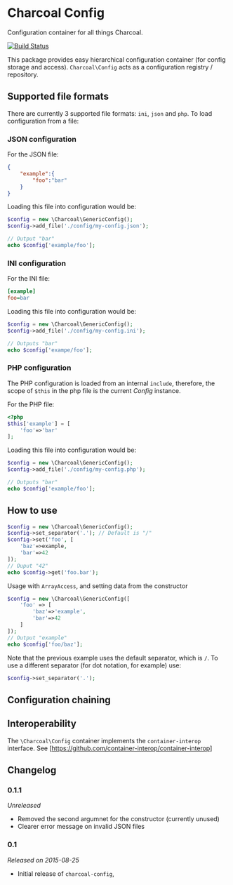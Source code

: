 Charcoal Config
===============

Configuration container for all things Charcoal.

[![Build Status](https://travis-ci.org/locomotivemtl/charcoal-config.svg?branch=master)](https://travis-ci.org/locomotivemtl/charcoal-config)

This package provides easy hierarchical configuration container (for config storage and access). 
`Charcoal\Config` acts as a configuration registry / repository.

## Supported file formats
There are currently 3 supported file formats: `ini`, `json` and `php`.
To load configuration from a file:

### JSON configuration
For the JSON file:
```json
{
	"example":{
		"foo":"bar"
	}
}

```


Loading this file into configuration would be:
```php
$config = new \Charcoal\GenericConfig();
$config->add_file('./config/my-config.json');

// Output "bar"
echo $config['example/foo'];
```

### INI configuration
For the INI file:
```ini
[example]
foo=bar
```

Loading this file into configuration would be:
```php
$config = new \Charcoal\GenericConfig();
$config->add_file('./config/my-config.ini');

// Outputs "bar"
echo $config['exampe/foo'];
```

### PHP configuration
The PHP configuration is loaded from an internal `include`, therefore, the scope of `$this` in the php file is the current _Config_ instance.

For the PHP file:
```php
<?php
$this['example'] = [
	'foo'=>'bar'
];
```

Loading this file into configuration would be:
```php
$config = new \Charcoal\GenericConfig();
$config->add_file('./config/my-config.php');

// Outputs "bar"
echo $config['example/foo'];
```

## How to use
```php
$config = new \Charcoal\GenericConfig();
$config->set_separator('.'); // Default is "/"
$config->set('foo', [
	'baz'=>example,
	'bar'=>42
]);
// Ouput "42"
echo $config->get('foo.bar');
```

Usage with `ArrayAccess`, and setting data from the constructor
```php
$config = new \Charcoal\GenericConfig([
    'foo' => [
        'baz'=>'example',
        'bar'=>42
    ]
]);
// Output "example"
echo $config['foo/baz'];
```

Note that the previous example uses the default separator, which is `/`.
To use a different separator (for dot notation, for example) use:
```php
$config->set_separator('.');
```

## Configuration chaining

## Interoperability
The `\Charcoal\Config` container implements the `container-interop` interface.
See [https://github.com/container-interop/container-interop]

## Changelog

### 0.1.1
_Unreleased_
- Removed the second argumnet for the constructor (currently unused)
- Clearer error message on invalid JSON files

### 0.1
_Released on 2015-08-25_
- Initial release of `charcoal-config`, 
